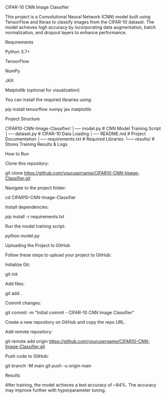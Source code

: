 CIFAR-10 CNN Image Classifier

This project is a Convolutional Neural Network (CNN) model built using TensorFlow and Keras to classify images from the CIFAR-10 dataset. The model achieves high accuracy by incorporating data augmentation, batch normalization, and dropout layers to enhance performance.

Requirements

Python 3.7+

TensorFlow

NumPy

JAX

Matplotlib (optional for visualization)

You can install the required libraries using:

pip install tensorflow numpy jax matplotlib

Project Structure

CIFAR10-CNN-Image-Classifier/
│── model.py            # CNN Model Training Script
│── dataset.py          # CIFAR-10 Data Loading
│── README.md           # Project Documentation
│── requirements.txt    # Required Libraries
└── results/            # Stores Training Results & Logs

How to Run

Clone this repository:

git clone https://github.com/yourusername/CIFAR10-CNN-Image-Classifier.git

Navigate to the project folder:

cd CIFAR10-CNN-Image-Classifier

Install dependencies:

pip install -r requirements.txt

Run the model training script:

python model.py

Uploading the Project to GitHub

Follow these steps to upload your project to GitHub:

Initialize Git:

git init

Add files:

git add .

Commit changes:

git commit -m "Initial commit - CIFAR-10 CNN Image Classifier"

Create a new repository on GitHub and copy the repo URL.

Add remote repository:

git remote add origin https://github.com/yourusername/CIFAR10-CNN-Image-Classifier.git

Push code to GitHub:

git branch -M main
git push -u origin main

Results

After training, the model achieves a test accuracy of ~84%. The accuracy may improve further with hyperparameter tuning.
